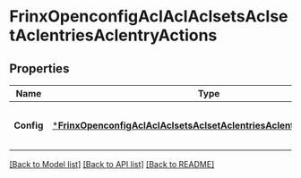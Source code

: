# FrinxOpenconfigAclAclAclsetsAclsetAclentriesAclentryActions

## Properties
Name | Type | Description | Notes
------------ | ------------- | ------------- | -------------
**Config** | [***FrinxOpenconfigAclAclAclsetsAclsetAclentriesAclentryActionsConfig**](frinx.openconfig.acl.acl.aclsets.aclset.aclentries.aclentry.actions.Config.md) | Optional[Config data for ACL actions] REF:Optional.empty | [optional] [default to null]

[[Back to Model list]](../README.md#documentation-for-models) [[Back to API list]](../README.md#documentation-for-api-endpoints) [[Back to README]](../README.md)


